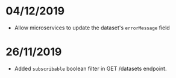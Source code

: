 # 04/12/2019   
- Allow microservices to update the dataset's `errorMessage` field

# 26/11/2019
- Added `subscribable` boolean filter in GET /datasets endpoint.
